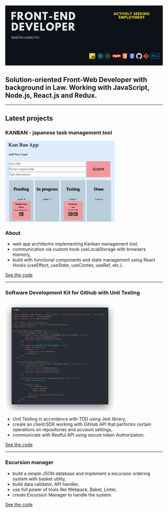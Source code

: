 ![BackgroundPic](GHbgpic.png)

## Solution-oriented Front-Web Developer with background in Law. Working with JavaScript, Node.js, React.js and Redux. 

---

## Latest projects

### KANBAN - japanese task management tool

<img src="Screenshot.png" alt="screenshoot" width="350px"/>

### About 
- web app architectre implementing Kanban management tool,
- communication via custom hook useLocalStorage with browsers memory,
- build with functional components and state management using React Hooks (useEffect, useState, useContex, useRef, etc.).
  
[See the code](https://github.com/mlvrkhn/kanban_task_management_app/tree/master/kan-ban-san)

---
### Software Development Kit for Github with Unit Testing

<img src="testing-tests.png" alt="screenshoot" width="350px"/>  

- Unit Testing in accordance with TDD using Jest library,
- create an client/SDK working with GitHub API that performs certain operations on repositories and account settings,
- communicate with Restful API using secure token Authorization.

[See the code](https://github.com/mlvrkhn/SDK_GitHub_UnitTesting)

---
### Excursion manager
  
- build a simple JSON database and implement a excursion ordering system with basket utility,
- build data validator, API handler,
- use full power of tools like Webpack, Babel, Linter,
- create Excursion Manager to handle the system.

[See the code](https://github.com/mlvrkhn/excursion_manager)